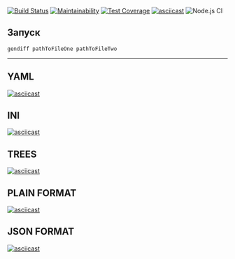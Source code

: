 [![Build Status](https://travis-ci.org/ebces/project-lvl2-s487.svg?branch=master)](https://travis-ci.org/ebces/project-lvl2-s487)
[![Maintainability](https://api.codeclimate.com/v1/badges/a7506082f102064c59ae/maintainability)](https://codeclimate.com/github/ebces/project-lvl2-s487/maintainability)
[![Test Coverage](https://api.codeclimate.com/v1/badges/a7506082f102064c59ae/test_coverage)](https://codeclimate.com/github/ebces/project-lvl2-s487/test_coverage)
[![asciicast](https://asciinema.org/a/MB9JxSlUYT4bfRL0J58jWAqBr.svg)](https://asciinema.org/a/MB9JxSlUYT4bfRL0J58jWAqBr)
![Node.js CI](https://github.com/ebces/project-lvl2-s487/workflows/Node.js%20CI/badge.svg)

## Запуск

    gendiff pathToFileOne pathToFileTwo
***

## YAML
[![asciicast](https://asciinema.org/a/a0SLawfwmjBCpEo3mzPGb1zrg.svg)](https://asciinema.org/a/a0SLawfwmjBCpEo3mzPGb1zrg)
## INI
[![asciicast](https://asciinema.org/a/LVhVY3l46MtjzrlhgY7TZ5ViD.svg)](https://asciinema.org/a/LVhVY3l46MtjzrlhgY7TZ5ViD)
## TREES
[![asciicast](https://asciinema.org/a/5dMSRN0s50ke1Amz2wMGeeKxk.svg)](https://asciinema.org/a/5dMSRN0s50ke1Amz2wMGeeKxk)
## PLAIN FORMAT
[![asciicast](https://asciinema.org/a/SSTcZ3PdYfv5IvrWhRIF7Z7KR.svg)](https://asciinema.org/a/SSTcZ3PdYfv5IvrWhRIF7Z7KR)
## JSON FORMAT
[![asciicast](https://asciinema.org/a/Uiftm1bEwe55OacISX9Tn4Trd.svg)](https://asciinema.org/a/Uiftm1bEwe55OacISX9Tn4Trd)
